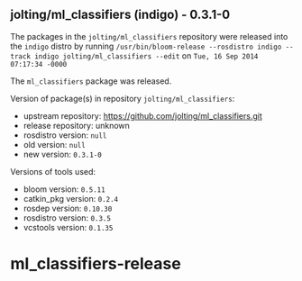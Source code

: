 ## jolting/ml_classifiers (indigo) - 0.3.1-0

The packages in the `jolting/ml_classifiers` repository were released into the `indigo` distro by running `/usr/bin/bloom-release --rosdistro indigo --track indigo jolting/ml_classifiers --edit` on `Tue, 16 Sep 2014 07:17:34 -0000`

The `ml_classifiers` package was released.

Version of package(s) in repository `jolting/ml_classifiers`:
- upstream repository: https://github.com/jolting/ml_classifiers.git
- release repository: unknown
- rosdistro version: `null`
- old version: `null`
- new version: `0.3.1-0`

Versions of tools used:
- bloom version: `0.5.11`
- catkin_pkg version: `0.2.4`
- rosdep version: `0.10.30`
- rosdistro version: `0.3.5`
- vcstools version: `0.1.35`


ml_classifiers-release
======================

